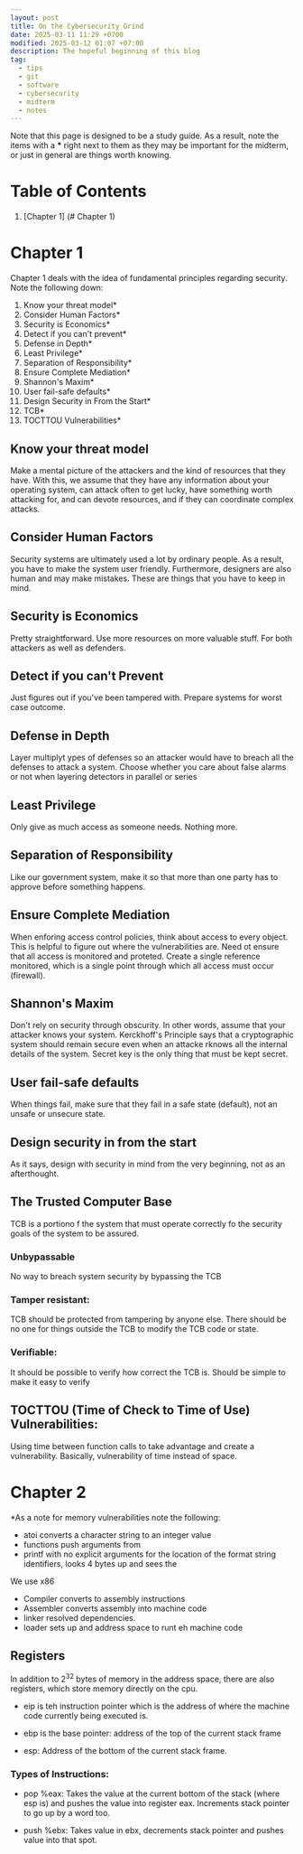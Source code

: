 ```yaml
---
layout: post
title: On the Cybersecurity Grind
date: 2025-03-11 11:29 +0700
modified: 2025-03-12 01:07 +07:00
description: The hopeful beginning of this blog
tag:
  - tips
  - git
  - software
  - cybersecurity
  - midterm
  - notes
---
```

Note that this page is designed to be a study guide. As a result, note the items with a __*__ right next to them as they may be important for the midterm, or just in general are things worth knowing.

# Table of Contents
1. [Chapter 1] (# Chapter 1)


# Chapter 1 
Chapter 1 deals with the idea of fundamental principles regarding security. Note the following down:

1. Know your threat model*
2. Consider Human Factors*
3. Security is Economics*
4. Detect if you can't prevent*
5. Defense in Depth*
6. Least Privilege*
7. Separation of Responsibility*
8. Ensure Complete Mediation*
9. Shannon's Maxim*
10. User fail-safe defaults*
11. Design Security in From the Start*
12. TCB*
13. TOCTTOU Vulnerabilities*


## Know your threat model
Make a mental picture of the attackers and the kind of resources that they have. With this, we assume that they have any information about your operating system, can attack often to get lucky, have something worth attacking for, and can devote resources, and if they can coordinate complex attacks.

## Consider Human Factors
Security systems are ultimately used a lot by ordinary people. As a result, you have to make the system user friendly. Furthermore, designers are also human and may make mistakes. These are things that you have to keep in mind.

## Security is Economics
Pretty straightforward. Use more resources on more valuable stuff. For both attackers as well as defenders.

## Detect if you can't Prevent
Just figures out if you've been tampered with. Prepare systems for worst case outcome.

## Defense in Depth
Layer multiplyt ypes of defenses so an attacker would have to breach all the defenses to attack a system. Choose whether you care about false alarms or not when layering detectors in parallel or series

## Least Privilege
Only give as much access as someone needs. Nothing more.

## Separation of Responsibility
Like our government system, make it so that more than one party has to approve before something happens.

## Ensure Complete Mediation
When enforing access control policies, think about access to every object. This is helpful to figure out where the vulnerabilities are. Need ot ensure that all access is monitored and proteted. Create a single reference monitored, which is a single point through which all access must occur (firewall). 

## Shannon's Maxim
Don't rely on security through obscurity. In other words, assume that your attacker knows your system. Kerckhoff's Principle says that a cryptographic system should remain secure even when an attacke rknows all the internal details of the system. Secret key is the only thing that must be kept secret.

## User fail-safe defaults
When things fail, make sure that they fail in a safe state (default), not an unsafe or unsecure state.

## Design security in from the start
As it says, design with security in mind from the very beginning, not as an afterthought.

## The Trusted Computer Base
TCB is a portiono f the system that must operate correctly fo the security goals of the system to be assured. 
### Unbypassable
No way to breach system security by bypassing the TCB
### Tamper resistant:
TCB should be protected from tampering by anyone else. There should be no one for things outside the TCB to modify the TCB code or state.
### Verifiable:
It should be possible to verify how correct the TCB is. Should be simple to make it easy to verify

## TOCTTOU (Time of Check to Time of Use) Vulnerabilities:
Using time between function calls to take advantage and create a vulnerability. Basically, vulnerability of time instead of space.

# Chapter 2
*As a note for memory vulnerabilities note the following:

- atoi converts a character string to an integer value
- functions push arguments from 
- printf with no explicit arguments for the location of the format string identifiers, looks 4 bytes up and sees the 

We use x86
- Compiler converts to assembly instructions
- Assembler converts assembly into machine code
- linker resolved dependencies.
- loader sets up and address space to runt eh machine code

## Registers
In addition to $2^32$ bytes of memory in the address space, there are also registers, which store memory directly on the cpu. 
- eip is teh instruction pointer which is the address of where the machine code currently being executed is.

- ebp is the base pointer: address of the top of the current stack frame

- esp: Address of the bottom of the current stack frame.

### Types of Instructions:
- pop %eax: Takes the value at the current bottom of the stack (where esp is) and pushes the value into register eax. Increments stack pointer to go up by a word too.

- push %ebx: Takes value in ebx, decrements stack pointer and pushes value into that spot.





